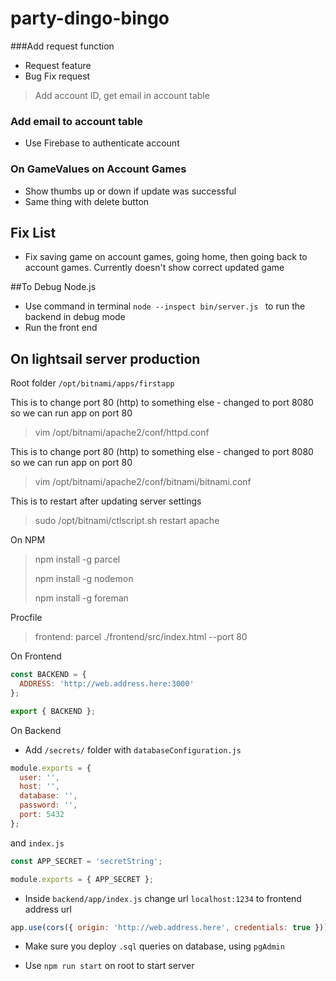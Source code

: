 # party-dingo-bingo

###Add request function
- Request feature
- Bug Fix request
>Add account ID, get email in account table

### Add email to account table
- Use Firebase to authenticate account

### On GameValues on Account Games
- Show thumbs up or down if update was successful
- Same thing with delete button

## Fix List
- Fix saving game on account games, going home, then going back to account games. Currently doesn't show correct updated game

##To Debug Node.js
- Use command in terminal `node --inspect bin/server.js ` to run the backend in debug mode
- Run the front end

## On lightsail server production

Root folder `/opt/bitnami/apps/firstapp`

This is to change port 80 (http) to something else - changed to port 8080 so we can run app on port 80
> vim /opt/bitnami/apache2/conf/httpd.conf


This is to change port 80 (http) to something else - changed to port 8080 so we can run app on port 80
> vim /opt/bitnami/apache2/conf/bitnami/bitnami.conf


This is to restart after updating server settings
> sudo /opt/bitnami/ctlscript.sh restart apache

On NPM 
> npm install -g parcel
>
> npm install -g nodemon
>
> npm install -g foreman

Procfile
> frontend: parcel ./frontend/src/index.html --port 80

On Frontend
```js
const BACKEND = {
  ADDRESS: 'http://web.address.here:3000'
};

export { BACKEND };
```

On Backend
- Add `/secrets/` folder with `databaseConfiguration.js`

```js
module.exports = {
  user: '',
  host: '',
  database: '',
  password: '',
  port: 5432
};
``` 

and `index.js` 

```js
const APP_SECRET = 'secretString';

module.exports = { APP_SECRET };
```

- Inside `backend/app/index.js` change url `localhost:1234` to frontend address url
```js
app.use(cors({ origin: 'http://web.address.here', credentials: true }));
```

- Make sure you deploy `.sql` queries on database, using `pgAdmin`

- Use `npm run start` on root to start server